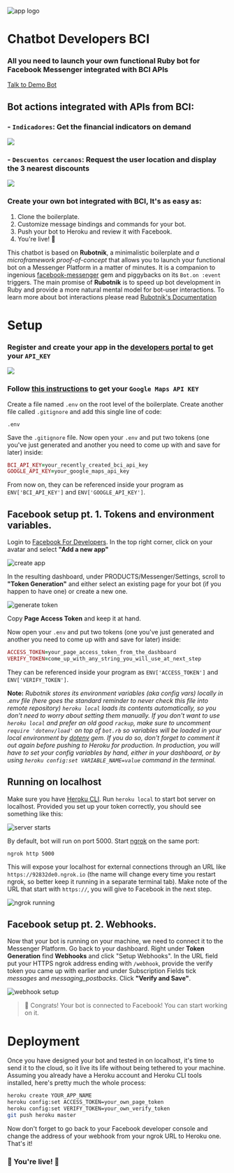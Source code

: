![app logo](./docs/chatbot-small.png)

# Chatbot Developers BCI
### All you need to launch your own functional Ruby bot for Facebook Messenger integrated with BCI APIs

[Talk to Demo Bot](http://m.me/chatbotbcidevelopers)

## Bot actions integrated with APIs from BCI:

### - `Indicadores`: Get the financial indicators on demand

![](./docs/indicadores.gif)

### - `Descuentos cercanos`: Request the user location and display the 3 nearest discounts

![](./docs/descuentos.gif)

### Create your own bot integrated with BCI, It's as easy as:

1. Clone the boilerplate.
2. Customize message bindings and commands for your bot.
3. Push your bot to Heroku and review it with Facebook.
4. You're live! :speech_balloon:

This chatbot is based on **Rubotnik**, a minimalistic boilerplate and *a microframework proof-of-concept* that allows you to launch your functional bot on a Messenger Platform in a matter of minutes. It is a companion to ingenious [facebook-messenger](https://github.com/hyperoslo/facebook-messenger) gem and piggybacks on its `Bot.on :event` triggers. The main promise of **Rubotnik** is to speed up bot development in Ruby and provide a more natural mental model for bot-user interactions. To learn more about bot interactions please read [Rubotnik's Documentation](https://github.com/progapandist/rubotnik-boilerplate)

# Setup

### Register and create your app in the [developers portal](https://developers.bci.cl/) to get your `API_KEY`

![](./docs/create-app-fast.gif)

### Follow [this instructions](https://developers.google.com/maps/documentation/directions/get-api-key) to get your `Google Maps API KEY`

Create a file named `.env` on the root level of the boilerplate. Create another file called `.gitignore` and add this single line of code:

```
.env
```
Save the `.gitignore` file. Now open your `.env` and put two tokens (one you've just generated and another you need to come up with and save for later) inside:

```ruby
BCI_API_KEY=your_recently_created_bci_api_key
GOOGLE_API_KEY=your_google_maps_api_key

```

From now on, they can be referenced inside your program as `ENV['BCI_API_KEY']` and `ENV['GOOGLE_API_KEY']`.


## Facebook setup pt. 1. Tokens and environment variables.

Login to [Facebook For Developers](https://developers.facebook.com/). In the top right corner, click on your avatar and select **"Add a new app"**

![create app](./docs/fb_app_create.png)

In the resulting dashboard, under PRODUCTS/Messenger/Settings, scroll to **"Token Generation"** and either select an existing page for your bot (if you happen to have one) or create a new one.

![generate token](./docs/token_generation.png)

Copy **Page Access Token** and keep it at hand.

Now open your `.env` and put two tokens (one you've just generated and another you need to come up with and save for later) inside:

```ruby
ACCESS_TOKEN=your_page_access_token_from_the_dashboard
VERIFY_TOKEN=come_up_with_any_string_you_will_use_at_next_step

```

They can be referenced inside your program as `ENV['ACCESS_TOKEN']` and `ENV['VERIFY_TOKEN']`.

**Note:**
*Rubotnik stores its environment variables (aka config vars) locally in .env file (here goes the standard reminder to never check this file into remote repository) `heroku local` loads its contents automatically, so you don't need to worry about setting them manually. If you don't want to use `heroku local` and prefer an old good `rackup`, make sure to uncomment `require 'dotenv/load'` on top of `bot.rb` so variables will be loaded in your local environment by [dotenv](https://github.com/bkeepers/dotenv) gem. If you do so, don't forget to comment it out again before pushing to Heroku for production. In production, you will have to set your config variables by hand, either in your dashboard, or by using `heroku config:set VARIABLE_NAME=value` command in the terminal.*

## Running on localhost

Make sure you have [Heroku CLI](https://devcenter.heroku.com/articles/heroku-cli). Run `heroku local` to start bot server on localhost. Provided you set up your token correctly, you should see something like this:

![server starts](./docs/server_start.png)

By default, bot will run on port 5000. Start [ngrok](https://ngrok.com/) on the same port:

```
ngrok http 5000
```
This will expose your localhost for external connections through an URL like `https://92832de0.ngrok.io` (the name will change every time you restart ngrok, so better keep it running in a separate terminal tab). Make note of the URL that start with `https://`, you will give to Facebook in the next step.

![ngrok running](./docs/ngrok.png)

## Facebook setup pt. 2. Webhooks.

Now that your bot is running on your machine, we need to connect it to the Messenger Platform. Go back to your dashboard. Right under **Token Generation** find **Webhooks** and click "Setup Webhooks". In the URL field put your HTTPS ngrok address ending with `/webhook`, provide the verify token you came up with earlier and under Subscription Fields tick *messages* and *messaging_postbacks*. Click **"Verify and Save"**.

![webhook setup](./docs/webhook_setup.png)

> :tada: Congrats! Your bot is connected to Facebook! You can start working on it.

# Deployment

Once you have designed your bot and tested in on localhost, it's time to send it to the cloud, so it live its life without being tethered to your machine. Assuming you already have a Heroku account and Heroku CLI tools installed, here's pretty much the whole process:

```bash
heroku create YOUR_APP_NAME
heroku config:set ACCESS_TOKEN=your_own_page_token
heroku config:set VERIFY_TOKEN=your_own_verify_token
git push heroku master
```

Now don't forget to go back to your Facebook developer console and change the address of your webhook from your ngrok URL to Heroku one. That's it!

### :tada: You're live! :tada:
